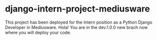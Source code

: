 # django-intern-project-mediusware
This project has been deployed for the Intern position as a Python Django Developer in Mediusware.
Hola! You are in the dev.1.0.0 new brach now where you will deploy your code.
